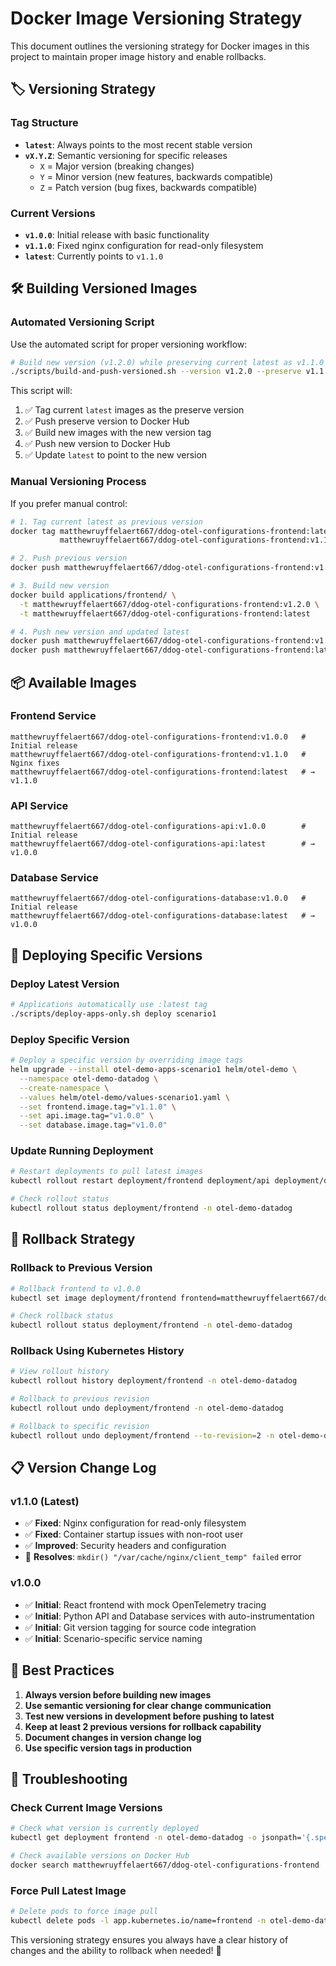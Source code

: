 # Docker Image Versioning Strategy

This document outlines the versioning strategy for Docker images in this project to maintain proper image history and enable rollbacks.

## 🏷️ **Versioning Strategy**

### **Tag Structure**
- **`latest`**: Always points to the most recent stable version
- **`vX.Y.Z`**: Semantic versioning for specific releases
  - `X` = Major version (breaking changes)
  - `Y` = Minor version (new features, backwards compatible)
  - `Z` = Patch version (bug fixes, backwards compatible)

### **Current Versions**
- **`v1.0.0`**: Initial release with basic functionality
- **`v1.1.0`**: Fixed nginx configuration for read-only filesystem
- **`latest`**: Currently points to `v1.1.0`

## 🛠️ **Building Versioned Images**

### **Automated Versioning Script**

Use the automated script for proper versioning workflow:

```bash
# Build new version (v1.2.0) while preserving current latest as v1.1.0
./scripts/build-and-push-versioned.sh --version v1.2.0 --preserve v1.1.0
```

This script will:
1. ✅ Tag current `latest` images as the preserve version
2. ✅ Push preserve version to Docker Hub
3. ✅ Build new images with the new version tag
4. ✅ Push new version to Docker Hub  
5. ✅ Update `latest` to point to the new version

### **Manual Versioning Process**

If you prefer manual control:

```bash
# 1. Tag current latest as previous version
docker tag matthewruyffelaert667/ddog-otel-configurations-frontend:latest \
           matthewruyffelaert667/ddog-otel-configurations-frontend:v1.1.0

# 2. Push previous version  
docker push matthewruyffelaert667/ddog-otel-configurations-frontend:v1.1.0

# 3. Build new version
docker build applications/frontend/ \
  -t matthewruyffelaert667/ddog-otel-configurations-frontend:v1.2.0 \
  -t matthewruyffelaert667/ddog-otel-configurations-frontend:latest

# 4. Push new version and updated latest
docker push matthewruyffelaert667/ddog-otel-configurations-frontend:v1.2.0
docker push matthewruyffelaert667/ddog-otel-configurations-frontend:latest
```

## 📦 **Available Images**

### **Frontend Service**
```
matthewruyffelaert667/ddog-otel-configurations-frontend:v1.0.0   # Initial release
matthewruyffelaert667/ddog-otel-configurations-frontend:v1.1.0   # Nginx fixes
matthewruyffelaert667/ddog-otel-configurations-frontend:latest   # → v1.1.0
```

### **API Service**
```
matthewruyffelaert667/ddog-otel-configurations-api:v1.0.0        # Initial release  
matthewruyffelaert667/ddog-otel-configurations-api:latest        # → v1.0.0
```

### **Database Service**
```
matthewruyffelaert667/ddog-otel-configurations-database:v1.0.0   # Initial release
matthewruyffelaert667/ddog-otel-configurations-database:latest   # → v1.0.0
```

## 🚀 **Deploying Specific Versions**

### **Deploy Latest Version**
```bash
# Applications automatically use :latest tag
./scripts/deploy-apps-only.sh deploy scenario1
```

### **Deploy Specific Version**
```bash
# Deploy a specific version by overriding image tags
helm upgrade --install otel-demo-apps-scenario1 helm/otel-demo \
  --namespace otel-demo-datadog \
  --create-namespace \
  --values helm/otel-demo/values-scenario1.yaml \
  --set frontend.image.tag="v1.1.0" \
  --set api.image.tag="v1.0.0" \
  --set database.image.tag="v1.0.0"
```

### **Update Running Deployment**
```bash
# Restart deployments to pull latest images
kubectl rollout restart deployment/frontend deployment/api deployment/database -n otel-demo-datadog

# Check rollout status
kubectl rollout status deployment/frontend -n otel-demo-datadog
```

## 🔄 **Rollback Strategy**

### **Rollback to Previous Version**
```bash
# Rollback frontend to v1.0.0
kubectl set image deployment/frontend frontend=matthewruyffelaert667/ddog-otel-configurations-frontend:v1.0.0 -n otel-demo-datadog

# Check rollback status
kubectl rollout status deployment/frontend -n otel-demo-datadog
```

### **Rollback Using Kubernetes History**
```bash
# View rollout history
kubectl rollout history deployment/frontend -n otel-demo-datadog

# Rollback to previous revision
kubectl rollout undo deployment/frontend -n otel-demo-datadog

# Rollback to specific revision
kubectl rollout undo deployment/frontend --to-revision=2 -n otel-demo-datadog
```

## 📋 **Version Change Log**

### **v1.1.0** (Latest)
- ✅ **Fixed**: Nginx configuration for read-only filesystem
- ✅ **Fixed**: Container startup issues with non-root user
- ✅ **Improved**: Security headers and configuration
- 🐛 **Resolves**: `mkdir() "/var/cache/nginx/client_temp" failed` error

### **v1.0.0**
- ✅ **Initial**: React frontend with mock OpenTelemetry tracing
- ✅ **Initial**: Python API and Database services with auto-instrumentation
- ✅ **Initial**: Git version tagging for source code integration
- ✅ **Initial**: Scenario-specific service naming

## 🎯 **Best Practices**

1. **Always version before building new images**
2. **Use semantic versioning for clear change communication**
3. **Test new versions in development before pushing to latest**
4. **Keep at least 2 previous versions for rollback capability**
5. **Document changes in version change log**
6. **Use specific version tags in production**

## 🔧 **Troubleshooting**

### **Check Current Image Versions**
```bash
# Check what version is currently deployed
kubectl get deployment frontend -n otel-demo-datadog -o jsonpath='{.spec.template.spec.containers[0].image}'

# Check available versions on Docker Hub
docker search matthewruyffelaert667/ddog-otel-configurations-frontend
```

### **Force Pull Latest Image**
```bash
# Delete pods to force image pull
kubectl delete pods -l app.kubernetes.io/name=frontend -n otel-demo-datadog
```

This versioning strategy ensures you always have a clear history of changes and the ability to rollback when needed! 🚀

